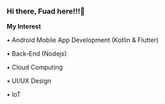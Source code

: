 ### Hi there, Fuad here!!!👋

**My Interest**

•	Android Mobile App Development (Kotlin & Flutter)

•	Back-End (Nodejs)

•	Cloud Computing

•	UI/UX Design

•	IoT
